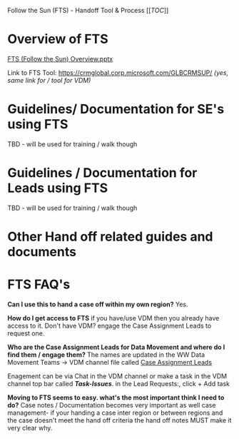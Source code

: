 Follow the Sun (FTS) - Handoff Tool & Process
[[_TOC_]]



# Overview of FTS

[FTS (Follow the Sun) Overview.pptx](/.attachments/FTS%20(Follow%20the%20Sun)%20Overview-38f63ade-0548-439f-83e1-64c9e130436d.pptx)

Link to FTS Tool: 
https://crmglobal.corp.microsoft.com/GLBCRMSUP/
_(yes, same link for / tool for VDM)_ 

# Guidelines/ Documentation for SE's using FTS

TBD - will be used for training / walk though 

# Guidelines / Documentation for Leads using FTS

TBD - will be used for training / walk though 

# Other Hand off related guides and documents


# FTS FAQ's
**Can I use this to hand a case off within my own region?** 
Yes. 

**How do I get access to FTS** 
if you have/use VDM then you already have access to it. 
Don't have VDM? engage the Case Assignment Leads to request one.


**Who are the Case Assignment Leads for Data Movement and where do I find them / engage them?**
The names are updated in the WW Data Movement Teams -> VDM channel file called [Case Assignment Leads](https://microsofteur.sharepoint.com/:x:/t/WWDataMovement/EdlJ69AUILVBij1KpuH35X4Ba3NPuaL_pJSPpNj3z_HO5A?e=Pwnivy) 

Enagement can be via Chat in the VDM channel or make a task in the VDM channel top bar called **_**Task-Issues**_**. in the Lead Requests:, click + Add task

**Moving to FTS seems to easy. what's the most important think I need to do?**
Case notes / Documentation becomes very important as well case management- if your handing a case inter region or between regions and the case doesn't meet the hand off criteria the hand off notes MUST make it very clear why. 